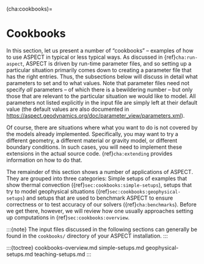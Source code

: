 (cha:cookbooks)=
# Cookbooks
In this section, let us present a number of &ldquo;cookbooks&rdquo; &ndash;
examples of how to use <span class="smallcaps">ASPECT</span> in typical or
less typical ways. As discussed in {ref}`cha:run-aspect`, ASPECT is driven by
run-time parameter files, and so setting up a particular situation primarily
comes down to creating a parameter file that has the right entries. Thus, the
subsections below will discuss in detail what parameters to set and to what
values. Note that parameter files need not specify *all* parameters &ndash; of
which there is a bewildering number &ndash; but only those that are relevant
to the particular situation we would like to model. All parameters not listed
explicitly in the input file are simply left at their default value (the
default values are also documented in <https://aspect.geodynamics.org/doc/parameter_view/parameters.xml>).

Of course, there are situations where what you want to do is not covered by
the models already implemented. Specifically, you may want to try a different
geometry, a different material or gravity model, or different boundary
conditions. In such cases, you will need to implement these extensions in the
actual source code. {ref}`cha:extending` provides information
on how to do that.

The remainder of this section shows a number of applications of <span
class="smallcaps">ASPECT</span>. They are grouped into three categories:
Simple setups of examples that show thermal convection ({ref}`sec:cookbooks:simple-setups`),
setups that try to model geophysical situations ({ref}`sec:cookbooks:geophysical-setups`) and
setups that are used to benchmark <span class="smallcaps">ASPECT</span> to
ensure correctness or to test accuracy of our solvers ({ref}`cha:benchmarks`).
Before we get there, however, we will review how one usually approaches
setting up computations in {ref}`sec:cookbooks:overview`.

:::{note}
The input files discussed in the following sections can generally be found in the `cookbooks/` directory of your ASPECT installation.
:::

:::{toctree}
cookbooks-overview.md
simple-setups.md
geophysical-setups.md
teaching-setups.md
:::
